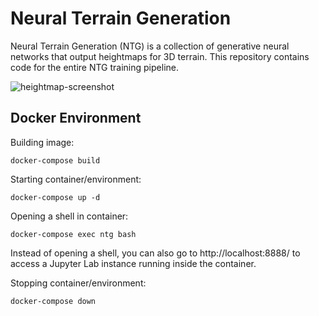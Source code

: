 # Neural Terrain Generation
Neural Terrain Generation (NTG) is a collection of generative neural networks that output heightmaps for 3D terrain. This repository contains code for the entire NTG training pipeline.

![heightmap-screenshot](https://user-images.githubusercontent.com/30982485/216377602-a577e08b-924e-4e72-94e7-4f9e7ac022a0.png)

## Docker Environment

Building image:
```
docker-compose build
```

Starting container/environment:
```
docker-compose up -d
```

Opening a shell in container:
```
docker-compose exec ntg bash
```

Instead of opening a shell, you can also go to http://localhost:8888/ to access a Jupyter Lab instance running inside the container.

Stopping container/environment:
```
docker-compose down
```